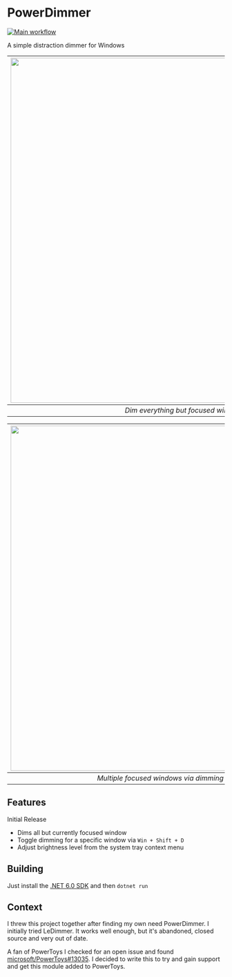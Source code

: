 # PowerDimmer

[![Main workflow](https://github.com/shayne/PowerDimmer/actions/workflows/workflow.yml/badge.svg)](https://github.com/shayne/PowerDimmer/releases/tag/main)

A simple distraction dimmer for Windows

| [<img src="https://user-images.githubusercontent.com/79330/147771591-853256ae-f4f1-42d3-8c68-ea467febeb58.png" width="800" />](https://user-images.githubusercontent.com/79330/147771591-853256ae-f4f1-42d3-8c68-ea467febeb58.png) |
| :--: |
| *Dim everything but focused window* |

| [<img src="https://user-images.githubusercontent.com/79330/147770555-5efe9efc-88e1-438e-a559-47b5f495976b.png" width="800" />](https://user-images.githubusercontent.com/79330/147770555-5efe9efc-88e1-438e-a559-47b5f495976b.png) |
| :--: |
| *Multiple focused windows via dimming toggle hotkey* |

## Features

Initial Release

* Dims all but currently focused window
* Toggle dimming for a specific window via `Win + Shift + D`
* Adjust brightness level from the system tray context menu

## Building

Just install the [.NET 6.0 SDK](https://dotnet.microsoft.com/en-us/download) and then `dotnet run` 

## Context

I threw this project together after finding my own need PowerDimmer. I initially tried LeDimmer. It works well enough, but it's abandoned, closed source and very out of date.

A fan of PowerToys I checked for an open issue and found [microsoft/PowerToys#13035](https://github.com/microsoft/PowerToys/issues/13035). I decided to write this to try and gain support and get this module added to PowerToys.